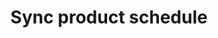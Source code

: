---
title: "Sync product schedule"
name: "sourcemeta_dolfin"
key: "cron_get_products_schedule"
description: "Basic format is &quot;MM HH * * *&quot;"
user_friendly_description: "When changes are made in Dolfin, we can set an hourly time to check for changes. This can be set for which ever minute on the hour best suits your workflow."
default: "x 00 * * * *"
values: []
tags: [sourcemeta,dolfin]
type: "meta"
process: "products"
headless: true
---